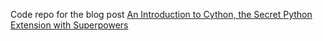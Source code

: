 Code repo for the blog post [An Introduction to Cython, the Secret Python Extension with Superpowers](http://okigiveup.net/an-introduction-to-cython/)